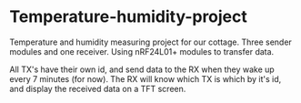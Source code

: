 # Temperature-humidity-project
Temperature and humidity measuring project for our cottage. Three sender modules and one receiver. Using nRF24L01+ modules to transfer data.

All TX's have their own id, and send data to the RX when they wake up every 7 minutes (for now). The RX will know which TX is which by it's id, and display the received data on a TFT screen.
